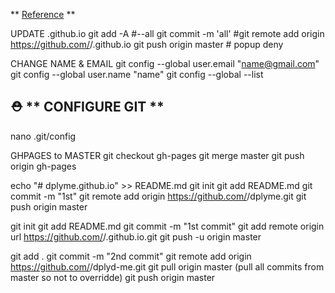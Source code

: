
** [Reference](https://pages.github.com/) **

UPDATE <username>.github.io
 git add -A             #--all
 git commit -m 'all'
 #git remote add origin https://github.com/<username>/<username>.github.io
 git push origin master # popup deny 

CHANGE NAME & EMAIL
 git config --global user.email "name@gmail.com"
 git config --global user.name "name"
 git config --global --list


## ⛑️ ** CONFIGURE GIT **
 nano .git/config 

GHPAGES to MASTER
 git checkout gh-pages
 git merge master
 git push origin gh-pages

echo "# dplyme.github.io" >> README.md
git init
git add README.md
git commit -m "1st"
git remote add origin https://github.com/<username>/dplyme.git
git push origin master

git init
git add README.md
git commit -m "1st commit"
git add remote origin url https://github.com/<username>/<username>.github.io.git
git push -u origin master

git add .
git commit -m "2nd commit"
git remote add origin https://github.com/<username>/dplyd-me.git
git pull origin master (pull all commits from master so not to overridde)
git push origin master

